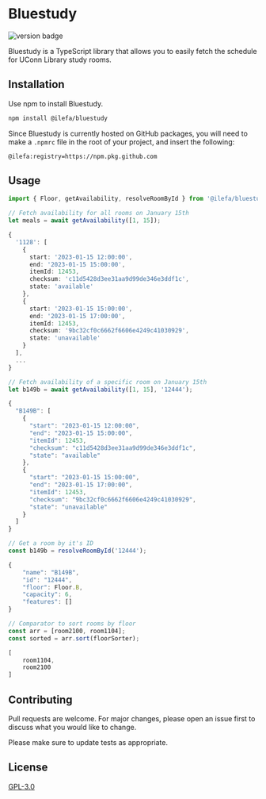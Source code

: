 # Bluestudy

![version badge](https://img.shields.io/badge/version-1.0.0-blue)

Bluestudy is a TypeScript library that allows you to easily fetch the schedule for UConn Library study rooms.

## Installation

Use npm to install Bluestudy.

```bash
npm install @ilefa/bluestudy
```

Since Bluestudy is currently hosted on GitHub packages, you will need to make a ``.npmrc`` file in the root of your project, and insert the following:

```env
@ilefa:registry=https://npm.pkg.github.com
```

## Usage

```ts
import { Floor, getAvailability, resolveRoomById } from '@ilefa/bluestudy';

// Fetch availability for all rooms on January 15th
let meals = await getAvailability([1, 15]);

{
  '1128': [
    {
      start: '2023-01-15 12:00:00',
      end: '2023-01-15 15:00:00',
      itemId: 12453,
      checksum: 'c11d5428d3ee31aa9d99de346e3ddf1c',
      state: 'available'
    },
    {
      start: '2023-01-15 15:00:00',
      end: '2023-01-15 17:00:00',
      itemId: 12453,
      checksum: '9bc32cf0c6662f6606e4249c41030929',
      state: 'unavailable'
    }
  ],
  ...
}

// Fetch availability of a specific room on January 15th
let b149b = await getAvailability([1, 15], '12444');

{
  "B149B": [
    {
      "start": "2023-01-15 12:00:00",
      "end": "2023-01-15 15:00:00",
      "itemId": 12453,
      "checksum": "c11d5428d3ee31aa9d99de346e3ddf1c",
      "state": "available"
    },
    {
      "start": "2023-01-15 15:00:00",
      "end": "2023-01-15 17:00:00",
      "itemId": 12453,
      "checksum": "9bc32cf0c6662f6606e4249c41030929",
      "state": "unavailable"
    }
  ]
}

// Get a room by it's ID
const b149b = resolveRoomById('12444');

{
    "name": "B149B",
    "id": "12444",
    "floor": Floor.B,
    "capacity": 6,
    "features": []
}

// Comparator to sort rooms by floor
const arr = [room2100, room1104];
const sorted = arr.sort(floorSorter);

[
    room1104,
    room2100
]
```

## Contributing
Pull requests are welcome. For major changes, please open an issue first to discuss what you would like to change.

Please make sure to update tests as appropriate.

## License
[GPL-3.0](https://choosealicense.com/licenses/gpl-3.0/)